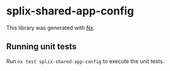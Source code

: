 # splix-shared-app-config

This library was generated with [Nx](https://nx.dev).

## Running unit tests

Run `nx test splix-shared-app-config` to execute the unit tests.
